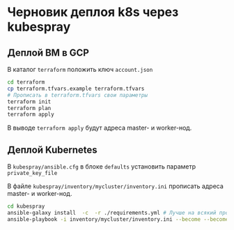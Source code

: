 # Черновик деплоя k8s через kubespray

## Деплой ВМ в GCP

В каталог `terraform` положить ключ `account.json`

```bash
cd terraform
cp terraform.tfvars.example terraform.tfvars
# Прописать в terraform.tfvars свои параметры
terraform init
terraform plan
terraform apply
```

В выводе `terraform apply` будут адреса master- и worker-нод.

## Деплой Kubernetes

В `kubespray/ansible.cfg` в блоке `defaults` установить параметр `private_key_file`

В файле `kubespray/inventory/mycluster/inventory.ini` прописать адреса master- и worker-нод.

```bash
cd kubespray
ansible-galaxy install  -c  -r ./requirements.yml # Лучше на всякий проверить версии перед установкой
ansible-playbook -i inventory/mycluster/inventory.ini --become --become-user=root cluster.yml
```
